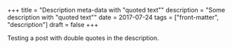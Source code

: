 +++
title = "Description meta-data with \"quoted text\""
description = "Some description with \"quoted text\""
date = 2017-07-24
tags = ["front-matter", "description"]
draft = false
+++

Testing a post with double quotes in the description.
